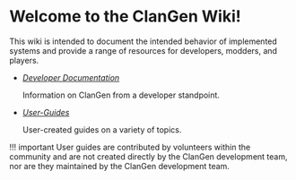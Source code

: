# Welcome to the ClanGen Wiki! 

This wiki is intended to document the intended behavior of implemented systems and provide a range of resources for developers, modders, and players. 

<div class="grid cards" markdown>

- _[Developer Documentation](dev/index.md)_

    Information on ClanGen from a developer standpoint.

- _[User-Guides](user-guides/index.md)_

    User-created guides on a variety of topics.

</div> 

!!! important
    User guides are contributed by volunteers within the community and are not created directly by the ClanGen development team, nor are they maintained by the ClanGen development team.





